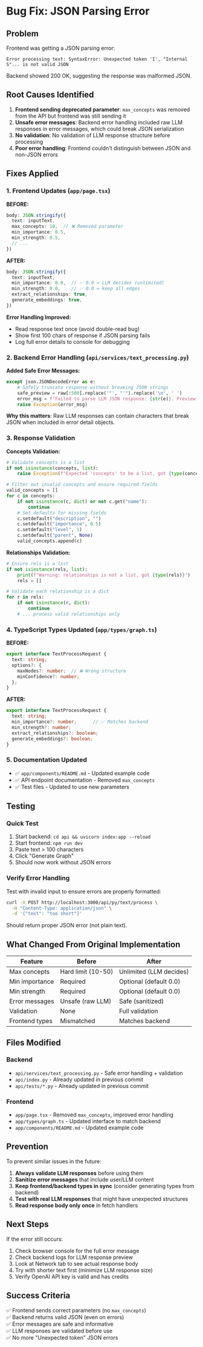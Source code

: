 # Bug Fix: JSON Parsing Error

## Problem
Frontend was getting a JSON parsing error:
```
Error processing text: SyntaxError: Unexpected token 'I', "Internal S"... is not valid JSON
```

Backend showed 200 OK, suggesting the response was malformed JSON.

## Root Causes Identified

1. **Frontend sending deprecated parameter**: `max_concepts` was removed from the API but frontend was still sending it
2. **Unsafe error messages**: Backend error handling included raw LLM responses in error messages, which could break JSON serialization
3. **No validation**: No validation of LLM response structure before processing
4. **Poor error handling**: Frontend couldn't distinguish between JSON and non-JSON errors

## Fixes Applied

### 1. Frontend Updates (`app/page.tsx`)

**BEFORE:**
```typescript
body: JSON.stringify({
  text: inputText,
  max_concepts: 10,  // ❌ Removed parameter
  min_importance: 0.5,
  min_strength: 0.5,
  // ...
})
```

**AFTER:**
```typescript
body: JSON.stringify({
  text: inputText,
  min_importance: 0.0,  // ✅ 0.0 = LLM decides (unlimited)
  min_strength: 0.0,    // ✅ 0.0 = keep all edges
  extract_relationships: true,
  generate_embeddings: true,
})
```

**Error Handling Improved:**
- Read response text once (avoid double-read bug)
- Show first 100 chars of response if JSON parsing fails
- Log full error details to console for debugging

### 2. Backend Error Handling (`api/services/text_processing.py`)

**Added Safe Error Messages:**
```python
except json.JSONDecodeError as e:
    # Safely truncate response without breaking JSON strings
    safe_preview = raw[:500].replace('"', "'").replace('\n', ' ')
    error_msg = f"Failed to parse LLM JSON response: {str(e)}. Preview: {safe_preview}"
    raise Exception(error_msg)
```

**Why this matters**: Raw LLM responses can contain characters that break JSON when included in error detail objects.

### 3. Response Validation

**Concepts Validation:**
```python
# Validate concepts is a list
if not isinstance(concepts, list):
    raise Exception(f"Expected 'concepts' to be a list, got {type(concepts)}")

# Filter out invalid concepts and ensure required fields
valid_concepts = []
for c in concepts:
    if not isinstance(c, dict) or not c.get("name"):
        continue
    # Set defaults for missing fields
    c.setdefault("description", "")
    c.setdefault("importance", 0.5)
    c.setdefault("level", 1)
    c.setdefault("parent", None)
    valid_concepts.append(c)
```

**Relationships Validation:**
```python
# Ensure rels is a list
if not isinstance(rels, list):
    print(f"Warning: relationships is not a list, got {type(rels)}")
    rels = []

# Validate each relationship is a dict
for r in rels:
    if not isinstance(r, dict):
        continue
    # ... process valid relationships only
```

### 4. TypeScript Types Updated (`app/types/graph.ts`)

**BEFORE:**
```typescript
export interface TextProcessRequest {
  text: string;
  options?: {
    maxNodes?: number;  // ❌ Wrong structure
    minConfidence?: number;
  };
}
```

**AFTER:**
```typescript
export interface TextProcessRequest {
  text: string;
  min_importance?: number;      // ✅ Matches backend
  min_strength?: number;
  extract_relationships?: boolean;
  generate_embeddings?: boolean;
}
```

### 5. Documentation Updated

- ✅ `app/components/README.md` - Updated example code
- ✅ API endpoint documentation - Removed `max_concepts`
- ✅ Test files - Updated to use new parameters

## Testing

### Quick Test
1. Start backend: `cd api && uvicorn index:app --reload`
2. Start frontend: `npm run dev`
3. Paste text > 100 characters
4. Click "Generate Graph"
5. Should now work without JSON errors

### Verify Error Handling
Test with invalid input to ensure errors are properly formatted:
```bash
curl -X POST http://localhost:3000/api/py/text/process \
  -H "Content-Type: application/json" \
  -d '{"text": "too short"}'
```

Should return proper JSON error (not plain text).

## What Changed From Original Implementation

| Feature | Before | After |
|---------|--------|-------|
| Max concepts | Hard limit (10-50) | Unlimited (LLM decides) |
| Min importance | Required | Optional (default 0.0) |
| Min strength | Required | Optional (default 0.0) |
| Error messages | Unsafe (raw LLM) | Safe (sanitized) |
| Validation | None | Full validation |
| Frontend types | Mismatched | Matches backend |

## Files Modified

### Backend
- `api/services/text_processing.py` - Safe error handling + validation
- `api/index.py` - Already updated in previous commit
- `api/tests/*.py` - Already updated in previous commit

### Frontend
- `app/page.tsx` - Removed `max_concepts`, improved error handling
- `app/types/graph.ts` - Updated interface to match backend
- `app/components/README.md` - Updated example code

## Prevention

To prevent similar issues in the future:

1. **Always validate LLM responses** before using them
2. **Sanitize error messages** that include user/LLM content
3. **Keep frontend/backend types in sync** (consider generating types from backend)
4. **Test with real LLM responses** that might have unexpected structures
5. **Read response body only once** in fetch handlers

## Next Steps

If the error still occurs:

1. Check browser console for the full error message
2. Check backend logs for LLM response preview
3. Look at Network tab to see actual response body
4. Try with shorter text first (minimize LLM response size)
5. Verify OpenAI API key is valid and has credits

## Success Criteria

✅ Frontend sends correct parameters (no `max_concepts`)  
✅ Backend returns valid JSON (even on errors)  
✅ Error messages are safe and informative  
✅ LLM responses are validated before use  
✅ No more "Unexpected token" JSON errors  

